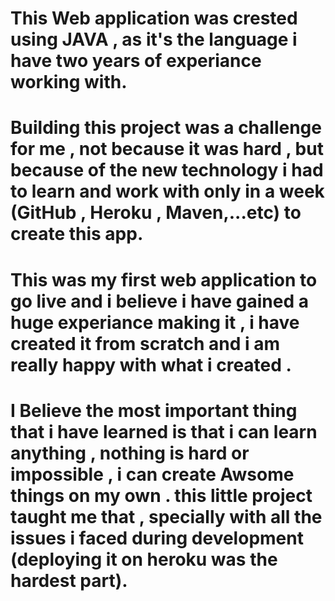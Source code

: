# This Web application was crested using JAVA , as it's the language i have two years of experiance working with.

# Building this project was a challenge for me , not because it was hard , but because of the new technology i had to learn and work with only in a week (GitHub , Heroku , Maven,...etc) to create this app.

# This was my first web application to go live and i believe i have gained a huge experiance making it , i have created it from scratch and i am really happy with what i created .

# I Believe the most important thing that i have learned is that i can learn anything , nothing is hard or impossible , i can create Awsome things on my own . this little project taught me that , specially with all the issues i faced during development (deploying it on heroku was the hardest part). 
